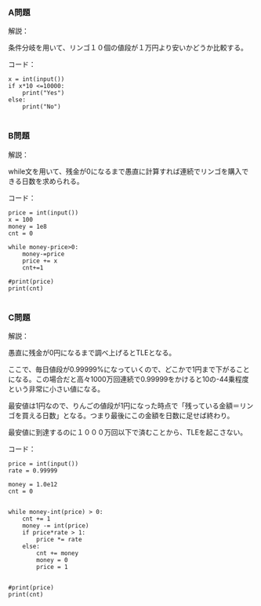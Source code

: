 ### A問題

解説：

条件分岐を用いて、リンゴ１０個の値段が１万円より安いかどうか比較する。

コード：
```
x = int(input())
if x*10 <=10000:
    print("Yes")
else:
    print("No")
```

#

### B問題

解説：

while文を用いて、残金が0になるまで愚直に計算すれば連続でリンゴを購入できる日数を求められる。

コード：
```
price = int(input())
x = 100
money = 1e8
cnt = 0

while money-price>0:
    money-=price
    price += x
    cnt+=1
    
#print(price)
print(cnt)
```

#

### C問題

解説：

愚直に残金が0円になるまで調べ上げるとTLEとなる。

ここで、毎日値段が0.99999%になっていくので、どこかで1円まで下がることになる。この場合だと高々1000万回連続で0.99999をかけると10の-44乗程度という非常に小さい値になる。

最安値は1円なので、りんごの値段が1円になった時点で「残っている金額＝リンゴを買える日数」となる。つまり最後にこの金額を日数に足せば終わり。

最安値に到達するのに１０００万回以下で済むことから、TLEを起こさない。

コード：

```
price = int(input())
rate = 0.99999

money = 1.0e12
cnt = 0


while money-int(price) > 0:
    cnt += 1
    money -= int(price)
    if price*rate > 1:
        price *= rate
    else:
        cnt += money
        money = 0
        price = 1


#print(price)
print(cnt)
```
